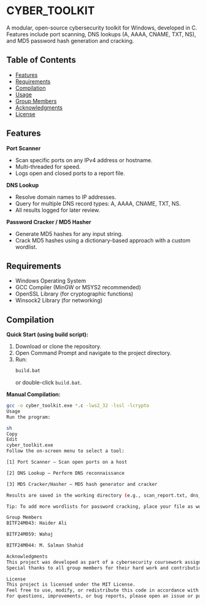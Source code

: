 # CYBER_TOOLKIT

A modular, open-source cybersecurity toolkit for Windows, developed in C.  
Features include port scanning, DNS lookups (A, AAAA, CNAME, TXT, NS), and MD5 password hash generation and cracking.

## Table of Contents
- [Features](#features)
- [Requirements](#requirements)
- [Compilation](#compilation)
- [Usage](#usage)
- [Group Members](#group-members)
- [Acknowledgments](#acknowledgments)
- [License](#license)

## Features

**Port Scanner**
- Scan specific ports on any IPv4 address or hostname.
- Multi-threaded for speed.
- Logs open and closed ports to a report file.

**DNS Lookup**
- Resolve domain names to IP addresses.
- Query for multiple DNS record types: A, AAAA, CNAME, TXT, NS.
- All results logged for later review.

**Password Cracker / MD5 Hasher**
- Generate MD5 hashes for any input string.
- Crack MD5 hashes using a dictionary-based approach with a custom wordlist.

## Requirements

- Windows Operating System
- GCC Compiler (MinGW or MSYS2 recommended)
- OpenSSL Library (for cryptographic functions)
- Winsock2 Library (for networking)

## Compilation

**Quick Start (using build script):**
1. Download or clone the repository.
2. Open Command Prompt and navigate to the project directory.
3. Run:
    ```sh
    build.bat
    ```
    or double-click `build.bat`.

**Manual Compilation:**
```sh
gcc -o cyber_toolkit.exe *.c -lws2_32 -lssl -lcrypto
Usage
Run the program:

sh
Copy
Edit
cyber_toolkit.exe
Follow the on-screen menu to select a tool:

[1] Port Scanner — Scan open ports on a host

[2] DNS Lookup — Perform DNS reconnaissance

[3] MD5 Cracker/Hasher — MD5 hash generator and cracker

Results are saved in the working directory (e.g., scan_report.txt, dns_results.log).

Tip: To add more wordlists for password cracking, place your file as wordlist.txt in the project directory.

Group Members
BITF24M043: Haider Ali

BITF24M059: Wahaj

BITF24M044: M. Salman Shahid

Acknowledgments
This project was developed as part of a cybersecurity coursework assignment.
Special thanks to all group members for their hard work and contributions!

License
This project is licensed under the MIT License.
Feel free to use, modify, or redistribute this code in accordance with the license.
For questions, improvements, or bug reports, please open an issue or pull request!
